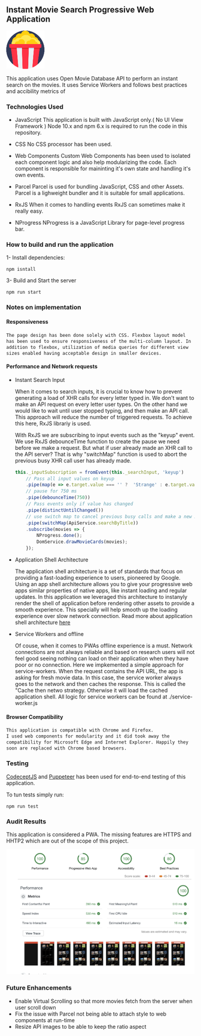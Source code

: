 ## Instant Movie Search Progressive Web Application
![alt text](./images/popcorn.png "Movie App")

This application uses Open Movie Database API to perform an instant search on the movies. It uses Service Workers and follows best practices and accibility metrics of


### Technologies Used

- JavaScript
    This application is built with JavaScript only.( No UI View Framework )
    Node 10.x and npm 6.x is required to run the code in this repository.

- CSS
    No CSS processor has been used.

- Web Components
    Custom Web Components has been used to isolated each component logic  and also help modularizing the code. Each component is responsible for maininting it's own state and handling it's own events.

- Parcel
    Parcel is used for bundling JavaScript, CSS and other Assets.
    Parcel is a lighweight bundler and it is suitable for small applications.

- RxJS
    When it comes to handling events RxJS can sometimes make it really easy.

- NProgress
    NProgress is a JavaScript Library for page-level progress bar.


### How to build and run the application

1- Install dependencies:

```
npm isntall
```

3- Build and Start the server

```
npm run start
```

### Notes on implementation

#### Responsiveness

    The page design has been done solely with CSS. Flexbox layout model has been used to ensure responsiveness of the multi-column layout. In addition to flexbox, utilization of media queries for different view sizes enabled having acceptable design in smaller devices.

#### Performance and Network requests

*  Instant Search Input

    When it comes to search inputs, it is crucial to know how to prevent generating a load of XHR calls for every letter typed in. We don't want to make an API request on every letter user types. On the other hand we would like to wait until user stopped typing, and then make an API call. This approach will reduce the number of triggered requests. To achieve this here, RxJS librariy is used.

    With RxJS we are subscribing to input events such as the "keyup" event. We use RxJS debounceTime function to create the pause we need before we make a request. But what if user already made an XHR call to the API server? That is why "switchMap" function is used to abort the previous busy XHR call user has already made.

    ``` javascript
    this._inputSubscription = fromEvent(this._searchInput, 'keyup')
        // Pass all input values on keyup
        .pipe(map(e => e.target.value === '' ?  'Strange' : e.target.value))
        // pause for 750 ms
        .pipe(debounceTime(750))
        // Pass events only if value has changed
        .pipe(distinctUntilChanged())
        // use switch map to cancel previous busy calls and make a new XHR call
        .pipe(switchMap(ApiService.searchByTitle))
        .subscribe(movies => {
            NProgress.done();
            DomService.drawMovieCards(movies);
        });
    ```

* Application Shell Architecture

    The application shell architecture is a set of standards that focus on providing a fast-loading experience to users, pioneered by Google. Using an app shell architecture allows you to give your progressive web apps similar properties of native apps, like instant loading and regular updates.
    In this application we leveraged this architecture to instanyly render the shell of application before rendering other assets to provide a smooth experience. This specially will help smooth up the loading experience over slow network connection.
    Read more about application shell architecture [here](https://developers.google.com/web/fundamentals/architecture/app-shell)

* Service Workers and offline

    Of couse, when it comes to PWAs offline experience is a must. Network connections are not always reliable and based on research users will not feel good seeing nothing can load on their application when they have poor or no connection. Here we impkemented a simple approach for service-workers.
    When the request contains the API URL, the app is asking for fresh movie data. In this case, the service worker always goes to the network and then caches the response. This is called the "Cache then netwo strategy. Otherwise it will load the cached application shell.
    All logic for service workers can be found at ./service-worker.js

#### Browser Compatibility

    This application is compatible with Chrome and Firefox.
    I used web components for modularity and it did took away the compatibility for Microsoft Edge and Internet Explorer. Happily they soon are replaced with Chrome based browsers.


### Testing

[CodeceptJS](https://codecept.io/) and [Puppeteer](https://github.com/GoogleChrome/puppeteer) has been used for end-to-end testing of this application.

To tun tests simply run:

```
npm run test
```

### Audit Results
This application is considered a PWA. The missing features are HTTPS and HHTP2 which are out of the scope of this project.

![Audits](./images/audit.png "audits")


### Future Enhancements
- Enable Virtual Scrolling so that more movies fetch from the server when user scroll down
- Fix the issue with Parcel not being able to attach style to web components at run-time
- Resize API images to be able to keep the ratio aspect
